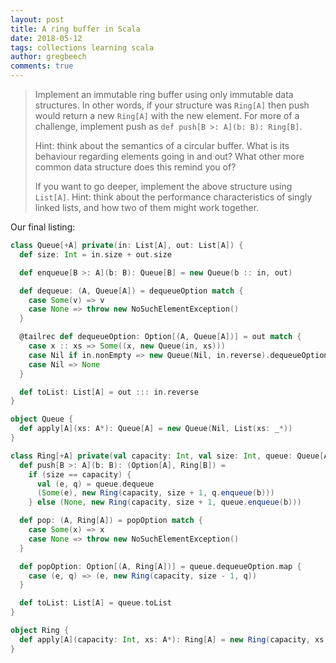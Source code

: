 ```yaml
---
layout: post
title: A ring buffer in Scala
date: 2018-05-12
tags: collections learning scala
author: gregbeech
comments: true
---
```




> Implement an immutable ring buffer using only immutable data structures. In other words, if your structure was `Ring[A]` then push would return a new `Ring[A]` with the new element. For more of a challenge, implement push as `def push[B >: A](b: B): Ring[B]`.
>
> Hint: think about the semantics of a circular buffer. What is its behaviour regarding elements going in and out? What other more common data structure does this remind you of?
>
> If you want to go deeper, implement the above structure using `List[A]`. Hint: think about the performance characteristics of singly linked lists, and how two of them might work together.






Our final listing:

```scala
class Queue[+A] private(in: List[A], out: List[A]) {
  def size: Int = in.size + out.size

  def enqueue[B >: A](b: B): Queue[B] = new Queue(b :: in, out)

  def dequeue: (A, Queue[A]) = dequeueOption match {
    case Some(v) => v
    case None => throw new NoSuchElementException()
  }

  @tailrec def dequeueOption: Option[(A, Queue[A])] = out match {
    case x :: xs => Some((x, new Queue(in, xs)))
    case Nil if in.nonEmpty => new Queue(Nil, in.reverse).dequeueOption
    case Nil => None
  }

  def toList: List[A] = out ::: in.reverse
}

object Queue {
  def apply[A](xs: A*): Queue[A] = new Queue(Nil, List(xs: _*))
}

class Ring[+A] private(val capacity: Int, val size: Int, queue: Queue[A]) {
  def push[B >: A](b: B): (Option[A], Ring[B]) =
    if (size == capacity) {
      val (e, q) = queue.dequeue
      (Some(e), new Ring(capacity, size + 1, q.enqueue(b)))
    } else (None, new Ring(capacity, size + 1, queue.enqueue(b)))

  def pop: (A, Ring[A]) = popOption match {
    case Some(x) => x
    case None => throw new NoSuchElementException()
  }

  def popOption: Option[(A, Ring[A])] = queue.dequeueOption.map {
    case (e, q) => (e, new Ring(capacity, size - 1, q))
  }

  def toList: List[A] = queue.toList
}

object Ring {
  def apply[A](capacity: Int, xs: A*): Ring[A] = new Ring(capacity, xs.size, Queue(xs: _*))
}
```